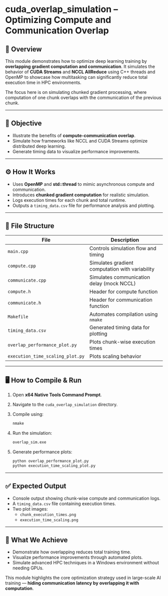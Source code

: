 
# cuda_overlap_simulation – Optimizing Compute and Communication Overlap

## 🚀 Overview
This module demonstrates how to optimize deep learning training by **overlapping gradient computation and communication**. It simulates the behavior of **CUDA Streams** and **NCCL AllReduce** using C++ threads and OpenMP to showcase how multitasking can significantly reduce total execution time in HPC environments.

The focus here is on simulating chunked gradient processing, where computation of one chunk overlaps with the communication of the previous chunk.

---

## 🎯 Objective
- Illustrate the benefits of **compute-communication overlap**.
- Simulate how frameworks like NCCL and CUDA Streams optimize distributed deep learning.
- Generate timing data to visualize performance improvements.

---

## ⚙️ How It Works
- Uses **OpenMP** and **std::thread** to mimic asynchronous compute and communication.
- Introduces **chunked gradient computation** for realistic simulation.
- Logs execution times for each chunk and total runtime.
- Outputs a `timing_data.csv` file for performance analysis and plotting.

---

## 📂 File Structure
| File                  | Description                                      |
|-----------------------|--------------------------------------------------|
| `main.cpp`            | Controls simulation flow and timing              |
| `compute.cpp`         | Simulates gradient computation with variability  |
| `communicate.cpp`     | Simulates communication delay (mock NCCL)        |
| `compute.h`           | Header for compute function                      |
| `communicate.h`       | Header for communication function                |
| `Makefile`            | Automates compilation using `nmake`              |
| `timing_data.csv`     | Generated timing data for plotting               |
| `overlap_performance_plot.py` | Plots chunk-wise execution times         |
| `execution_time_scaling_plot.py` | Plots scaling behavior                |

---

## 🖥️ How to Compile & Run
1. Open **x64 Native Tools Command Prompt**.
2. Navigate to the `cuda_overlap_simulation` directory.
3. Compile using:
   ```bash
   nmake
   ```
4. Run the simulation:
   ```bash
   overlap_sim.exe
   ```

5. Generate performance plots:
   ```bash
   python overlap_performance_plot.py
   python execution_time_scaling_plot.py
   ```

---

## ✅ Expected Output
- Console output showing chunk-wise compute and communication logs.
- A `timing_data.csv` file containing execution times.
- Two plot images:
  - `chunk_execution_times.png`
  - `execution_time_scaling.png`

---

## 🎯 What We Achieve
- Demonstrate how overlapping reduces total training time.
- Visualize performance improvements through automated plots.
- Simulate advanced HPC techniques in a Windows environment without needing GPUs.

This module highlights the core optimization strategy used in large-scale AI training — **hiding communication latency by overlapping it with computation**.
